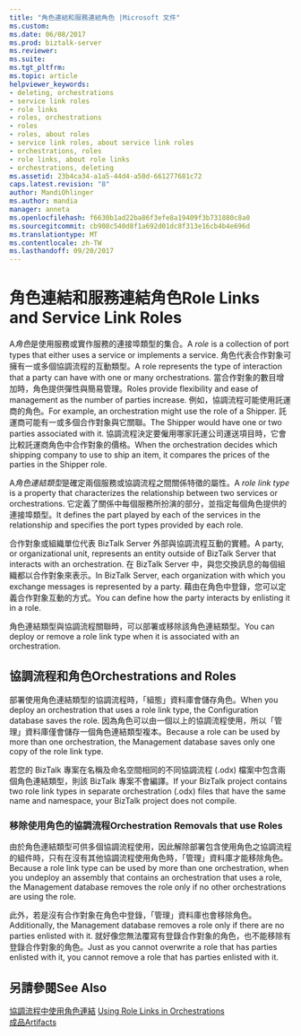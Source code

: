 ```yaml
---
title: "角色連結和服務連結角色 |Microsoft 文件"
ms.custom: 
ms.date: 06/08/2017
ms.prod: biztalk-server
ms.reviewer: 
ms.suite: 
ms.tgt_pltfrm: 
ms.topic: article
helpviewer_keywords:
- deleting, orchestrations
- service link roles
- role links
- roles, orchestrations
- roles
- roles, about roles
- service link roles, about service link roles
- orchestrations, roles
- role links, about role links
- orchestrations, deleting
ms.assetid: 23b4ca34-a1a5-44d4-a50d-661277681c72
caps.latest.revision: "8"
author: MandiOhlinger
ms.author: mandia
manager: anneta
ms.openlocfilehash: f6630b1ad22ba86f3efe8a19409f3b731880c8a0
ms.sourcegitcommit: cb908c540d8f1a692d01dc8f313e16cb4b4e696d
ms.translationtype: MT
ms.contentlocale: zh-TW
ms.lasthandoff: 09/20/2017
---
```

# <a name="role-links-and-service-link-roles"></a><span data-ttu-id="44d5f-102">角色連結和服務連結角色</span><span class="sxs-lookup"><span data-stu-id="44d5f-102">Role Links and Service Link Roles</span></span>
<span data-ttu-id="44d5f-103">A*角色*是使用服務或實作服務的連接埠類型的集合。</span><span class="sxs-lookup"><span data-stu-id="44d5f-103">A *role* is a collection of port types that either uses a service or implements a service.</span></span> <span data-ttu-id="44d5f-104">角色代表合作對象可擁有一或多個協調流程的互動類型。</span><span class="sxs-lookup"><span data-stu-id="44d5f-104">A role represents the type of interaction that a party can have with one or many orchestrations.</span></span> <span data-ttu-id="44d5f-105">當合作對象的數目增加時，角色提供彈性與簡易管理。</span><span class="sxs-lookup"><span data-stu-id="44d5f-105">Roles provide flexibility and ease of management as the number of parties increase.</span></span> <span data-ttu-id="44d5f-106">例如，協調流程可能使用託運商的角色。</span><span class="sxs-lookup"><span data-stu-id="44d5f-106">For example, an orchestration might use the role of a Shipper.</span></span> <span data-ttu-id="44d5f-107">託運商可能有一或多個合作對象與它關聯。</span><span class="sxs-lookup"><span data-stu-id="44d5f-107">The Shipper would have one or two parties associated with it.</span></span> <span data-ttu-id="44d5f-108">協調流程決定要僱用哪家託運公司運送項目時，它會比較託運商角色中合作對象的價格。</span><span class="sxs-lookup"><span data-stu-id="44d5f-108">When the orchestration decides which shipping company to use to ship an item, it compares the prices of the parties in the Shipper role.</span></span>  
  
 <span data-ttu-id="44d5f-109">A*角色連結類型*是確定兩個服務或協調流程之間關係特徵的屬性。</span><span class="sxs-lookup"><span data-stu-id="44d5f-109">A *role link type* is a property that characterizes the relationship between two services or orchestrations.</span></span> <span data-ttu-id="44d5f-110">它定義了關係中每個服務所扮演的部分，並指定每個角色提供的連接埠類型。</span><span class="sxs-lookup"><span data-stu-id="44d5f-110">It defines the part played by each of the services in the relationship and specifies the port types provided by each role.</span></span>  
  
 <span data-ttu-id="44d5f-111">合作對象或組織單位代表 BizTalk Server 外部與協調流程互動的實體。</span><span class="sxs-lookup"><span data-stu-id="44d5f-111">A party, or organizational unit, represents an entity outside of BizTalk Server that interacts with an orchestration.</span></span> <span data-ttu-id="44d5f-112">在 BizTalk Server 中，與您交換訊息的每個組織都以合作對象來表示。</span><span class="sxs-lookup"><span data-stu-id="44d5f-112">In BizTalk Server, each organization with which you exchange messages is represented by a party.</span></span> <span data-ttu-id="44d5f-113">藉由在角色中登錄，您可以定義合作對象互動的方式。</span><span class="sxs-lookup"><span data-stu-id="44d5f-113">You can define how the party interacts by enlisting it in a role.</span></span>  
  
 <span data-ttu-id="44d5f-114">角色連結類型與協調流程關聯時，可以部署或移除該角色連結類型。</span><span class="sxs-lookup"><span data-stu-id="44d5f-114">You can deploy or remove a role link type when it is associated with an orchestration.</span></span>  
  
## <a name="orchestrations-and-roles"></a><span data-ttu-id="44d5f-115">協調流程和角色</span><span class="sxs-lookup"><span data-stu-id="44d5f-115">Orchestrations and Roles</span></span>  
 <span data-ttu-id="44d5f-116">部署使用角色連結類型的協調流程時，「組態」資料庫會儲存角色。</span><span class="sxs-lookup"><span data-stu-id="44d5f-116">When you deploy an orchestration that uses a role link type, the Configuration database saves the role.</span></span> <span data-ttu-id="44d5f-117">因為角色可以由一個以上的協調流程使用，所以「管理」資料庫僅會儲存一個角色連結類型複本。</span><span class="sxs-lookup"><span data-stu-id="44d5f-117">Because a role can be used by more than one orchestration, the Management database saves only one copy of the role link type.</span></span>  
  
 <span data-ttu-id="44d5f-118">若您的 BizTalk 專案在名稱及命名空間相同的不同協調流程 (.odx) 檔案中包含兩個角色連結類型，則該 BizTalk 專案不會編譯。</span><span class="sxs-lookup"><span data-stu-id="44d5f-118">If your BizTalk project contains two role link types in separate orchestration (.odx) files that have the same name and namespace, your BizTalk project does not compile.</span></span>  
  
### <a name="orchestration-removals-that-use-roles"></a><span data-ttu-id="44d5f-119">移除使用角色的協調流程</span><span class="sxs-lookup"><span data-stu-id="44d5f-119">Orchestration Removals that use Roles</span></span>  
 <span data-ttu-id="44d5f-120">由於角色連結類型可供多個協調流程使用，因此解除部署包含使用角色之協調流程的組件時，只有在沒有其他協調流程使用角色時，「管理」資料庫才能移除角色。</span><span class="sxs-lookup"><span data-stu-id="44d5f-120">Because a role link type can be used by more than one orchestration, when you undeploy an assembly that contains an orchestration that uses a role, the Management database removes the role only if no other orchestrations are using the role.</span></span>  
  
 <span data-ttu-id="44d5f-121">此外，若是沒有合作對象在角色中登錄，「管理」資料庫也會移除角色。</span><span class="sxs-lookup"><span data-stu-id="44d5f-121">Additionally, the Management database removes a role only if there are no parties enlisted with it.</span></span> <span data-ttu-id="44d5f-122">就好像您無法覆寫有登錄合作對象的角色，也不能移除有登錄合作對象的角色。</span><span class="sxs-lookup"><span data-stu-id="44d5f-122">Just as you cannot overwrite a role that has parties enlisted with it, you cannot remove a role that has parties enlisted with it.</span></span>  
  
## <a name="see-also"></a><span data-ttu-id="44d5f-123">另請參閱</span><span class="sxs-lookup"><span data-stu-id="44d5f-123">See Also</span></span>  
 <span data-ttu-id="44d5f-124">[協調流程中使用角色連結](../core/using-role-links-in-orchestrations.md) </span><span class="sxs-lookup"><span data-stu-id="44d5f-124">[Using Role Links in Orchestrations](../core/using-role-links-in-orchestrations.md) </span></span>  
 [<span data-ttu-id="44d5f-125">成品</span><span class="sxs-lookup"><span data-stu-id="44d5f-125">Artifacts</span></span>](../core/artifacts.md)